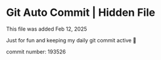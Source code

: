 # Git Auto Commit | Hidden File

This file was added Feb 12, 2025

Just for fun and keeping my daily git commit active 🤪

commit number: 193526
